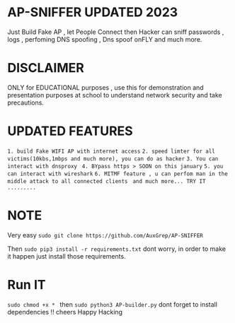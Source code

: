 # AP-SNIFFER UPDATED 2023
Just Build Fake AP , let People Connect then Hacker can sniff passwords , logs , perfoming DNS spoofing , Dns spoof onFLY and much more.

# DISCLAIMER
ONLY for EDUCATIONAL purposes , use this for demonstration and presentation purposes at school to understand network security and take precautions.

# UPDATED FEATURES
 ``1. build Fake WIFI AP with internet access``
 ``2. speed limter for all victims(10kbs,1mbps and much more), you can do as hacker``
 ``3. You can interact with dnsproxy ``
 ``4. BYpass https > SOON on this january``
 ``5. you can interact with wireshark``
 ``6. MITMF feature , u can perfom man in the middle attack to all connected clients``
  `` and much more... TRY IT .........``
  
  # NOTE
  Very easy ```sudo git clone https://github.com/AuxGrep/AP-SNIFFER ```
  
  Then ```sudo pip3 install -r requirements.txt``` dont worry, in order to make it happen just install those requirements.
  
  # Run IT
  ```sudo chmod +x * ``` then ```sudo python3 AP-builder.py``` dont forget to install dependencies !! cheers Happy Hacking
  
  
